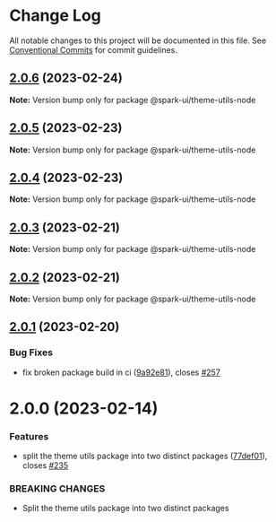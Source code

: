 # Change Log

All notable changes to this project will be documented in this file.
See [Conventional Commits](https://conventionalcommits.org) for commit guidelines.

## [2.0.6](https://github.com/adevinta/spark/compare/@spark-ui/theme-utils-node@2.0.5...@spark-ui/theme-utils-node@2.0.6) (2023-02-24)

**Note:** Version bump only for package @spark-ui/theme-utils-node

## [2.0.5](https://github.com/adevinta/spark/compare/@spark-ui/theme-utils-node@2.0.4...@spark-ui/theme-utils-node@2.0.5) (2023-02-23)

**Note:** Version bump only for package @spark-ui/theme-utils-node

## [2.0.4](https://github.com/adevinta/spark/compare/@spark-ui/theme-utils-node@2.0.3...@spark-ui/theme-utils-node@2.0.4) (2023-02-23)

**Note:** Version bump only for package @spark-ui/theme-utils-node

## [2.0.3](https://github.com/adevinta/spark/compare/@spark-ui/theme-utils-node@2.0.2...@spark-ui/theme-utils-node@2.0.3) (2023-02-21)

**Note:** Version bump only for package @spark-ui/theme-utils-node

## [2.0.2](https://github.com/adevinta/spark/compare/@spark-ui/theme-utils-node@2.0.1...@spark-ui/theme-utils-node@2.0.2) (2023-02-21)

**Note:** Version bump only for package @spark-ui/theme-utils-node

## [2.0.1](https://github.com/adevinta/spark/compare/@spark-ui/theme-utils-node@2.0.0...@spark-ui/theme-utils-node@2.0.1) (2023-02-20)

### Bug Fixes

- fix broken package build in ci ([9a92e81](https://github.com/adevinta/spark/commit/9a92e814dc74ae54b26d949a3407680368c8d9a2)), closes [#257](https://github.com/adevinta/spark/issues/257)

# 2.0.0 (2023-02-14)

### Features

- split the theme utils package into two distinct packages ([77def01](https://github.com/adevinta/spark/commit/77def01abd8b2ccf4f234093133294071e407231)), closes [#235](https://github.com/adevinta/spark/issues/235)

### BREAKING CHANGES

- Split the theme utils package into two distinct packages
